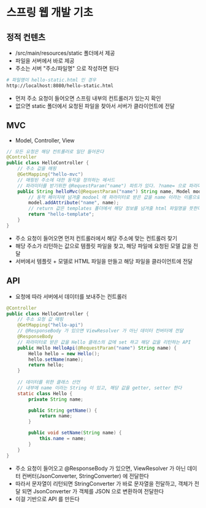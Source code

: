 # 스프링 웹 개발 기초

## 정적 컨텐츠
- /src/main/resources/static 폴더에서 제공
- 파일을 서버에서 바로 제공
- 주소는 서버 "주소/파일명" 으로 작성하면 된다

```bash
# 파일명이 hello-static.html 인 경우
http://localhost:8080/hello-static.html
```

- 먼저 주소 요청이 들어오면 스프링 내부의 컨트롤러가 있는지 확인
- 없으면 static 폴더에서 요청된 파일을 찾아서 서버가 클라이언트에 전달

## MVC
- Model, Controller, View

```java
// 모든 요청은 해당 컨트롤러로 일단 들어온다
@Controller
public class HelloController {
    // 주소 값을 매핑    
    @GetMapping("hello-mvc")
    // 매핑된 주소에 대한 동작을 정의하는 메서드
    // 파라미터를 받기위한 @RequestParam("name") 파트가 있다. ?name= 으로 파라미터 받기
    public String helloMvc(@RequestParam("name") String name, Model model) {
        // 동적 페이지에 넘겨줄 modoel 에 파라미터로 받은 값을 name 이라는 이름으로 넘겨줌
        model.addAttribute("name", name);
        // return 값은 templates 폴더에서 해당 정보를 넘겨줄 html 파일명을 뜻한다
        return "hello-template";
    }
}
```

- 주소 요청이 들어오면 먼저 컨트롤러에서 해당 주소에 맞는 컨트롤러 찾기
- 해당 주소가 리턴하는 값으로 템플릿 파일을 찾고, 해당 파일에 요청된 모델 값을 전달
- 서버에서 템플릿 + 모델로 HTML 파일을 만들고 해당 파일을 클라이언트에 전달


## API
- 요청에 따라 서버에서 데이터를 보내주는 컨트롤러

```java
@Controller
public class HelloController {
    // 주소 요청 값 매핑
    @GetMapping("hello-api")
    // @ResponseBody 가 있으면 ViewResolver 가 아닌 데이터 컨버터에 전달
    @ResponseBody
    // 파라미터로 받은 값을 Hello 클래스의 값에 set 하고 해당 값을 리턴하는 API
    public Hello HelloApi(@RequestParam("name") String name) {
        Hello hello = new Hello();
        hello.setName(name);
        return hello;
    }
    
    // 데이터를 위한 클래스 선언
    // 내부에 name 이라는 String 이 있고, 해당 값을 getter, setter 한다
    static class Hello {
        private String name;

        public String getName() {
            return name;
        }

        public void setName(String name) {
            this.name = name;
        }
    }
}
```

- 주소 요청이 들어오고 @ResponseBody 가 있으면, ViewResolver 가 아닌 데이터 컨버터(JsonConverter, StringConverter) 에 전달한다
- 따라서 문자열이 리턴되면 StringConverter 가 바로 문자열을 전달하고, 객체가 전달 되면 JsonConverter 가 객체를 JSON 으로 변환하여 전달한다
- 이걸 기반으로 API 를 만든다